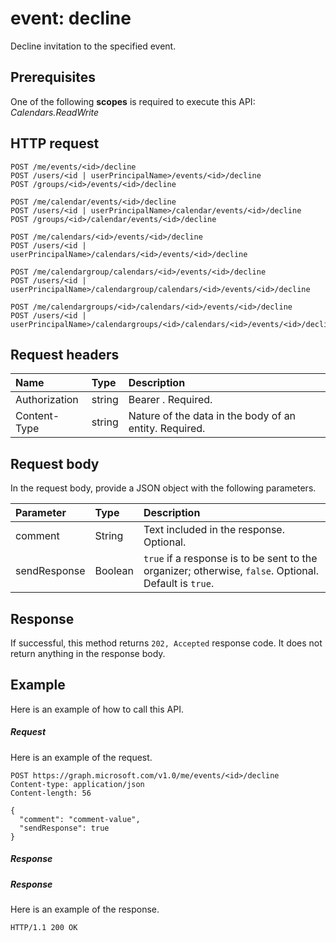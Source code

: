 # event: decline

Decline invitation to the specified event.

## Prerequisites
One of the following **scopes** is required to execute this API:
*Calendars.ReadWrite*
## HTTP request
<!-- { "blockType": "ignored" } -->
```http
POST /me/events/<id>/decline
POST /users/<id | userPrincipalName>/events/<id>/decline
POST /groups/<id>/events/<id>/decline

POST /me/calendar/events/<id>/decline
POST /users/<id | userPrincipalName>/calendar/events/<id>/decline
POST /groups/<id>/calendar/events/<id>/decline

POST /me/calendars/<id>/events/<id>/decline
POST /users/<id | userPrincipalName>/calendars/<id>/events/<id>/decline

POST /me/calendargroup/calendars/<id>/events/<id>/decline
POST /users/<id | userPrincipalName>/calendargroup/calendars/<id>/events/<id>/decline

POST /me/calendargroups/<id>/calendars/<id>/events/<id>/decline
POST /users/<id | userPrincipalName>/calendargroups/<id>/calendars/<id>/events/<id>/decline
```
## Request headers
| Name       | Type | Description|
|:---------------|:--------|:----------|
| Authorization  | string  | Bearer <token>. Required. |
| Content-Type | string  | Nature of the data in the body of an entity. Required. |

## Request body
In the request body, provide a JSON object with the following parameters.

| Parameter	   | Type	|Description|
|:---------------|:--------|:----------|
|comment|String|Text included in the response. Optional.|
|sendResponse|Boolean|`true` if a response is to be sent to the organizer; otherwise, `false`. Optional. Default is `true`.|

## Response
If successful, this method returns `202, Accepted` response code. It does not return anything in the response body.

## Example
Here is an example of how to call this API.
##### Request
Here is an example of the request.
<!-- {
  "blockType": "request",
  "name": "event_decline"
}-->
```http
POST https://graph.microsoft.com/v1.0/me/events/<id>/decline
Content-type: application/json
Content-length: 56

{
  "comment": "comment-value",
  "sendResponse": true
}
```

##### Response
##### Response
Here is an example of the response.
<!-- {
  "blockType": "response",
  "truncated": true
} -->
```http
HTTP/1.1 200 OK
```

<!-- uuid: 8fcb5dbc-d5aa-4681-8e31-b001d5168d79
2015-10-25 14:57:30 UTC -->
<!-- {
  "type": "#page.annotation",
  "description": "event: decline",
  "keywords": "",
  "section": "documentation",
  "tocPath": ""
}-->


<!-- {
  "type": "#page.annotation",
  "description": "Decline events",
  "tocPath": "/v1.0 reference/Outlook Calendar/event/Decline events",
  "apiVersion": "v1.0",
  "section": "documentation",
  "canonicalURL": ""
} -->
